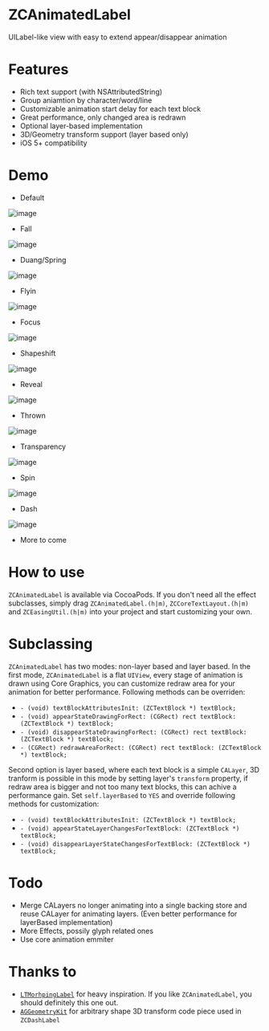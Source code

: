 # ZCAnimatedLabel
UILabel-like view with easy to extend appear/disappear animation

# Features
* Rich text support (with NSAttributedString)
* Group aniamtion by character/word/line
* Customizable animation start delay for each text block
* Great performance, only changed area is redrawn
* Optional layer-based implementation
* 3D/Geometry transform support (layer based only)
* iOS 5+ compatibility

# Demo

* Default 

![image](http://zippy.gfycat.com/LimitedWigglyGermanshepherd.gif)

* Fall
 
![image](http://zippy.gfycat.com/FantasticGargantuanHog.gif)

* Duang/Spring 

![image](http://zippy.gfycat.com/GrippingMeanJavalina.gif)

* Flyin 

![image](http://zippy.gfycat.com/JampackedCompetentGerbil.gif)

* Focus 

![image](http://zippy.gfycat.com/FeistyShockingGermanshepherd.gif)


* Shapeshift  

![image](http://zippy.gfycat.com/ForkedScalyKagu.gif)

* Reveal 

![image](http://zippy.gfycat.com/GrouchyLastingGrizzlybear.gif)
 
* Thrown

 ![image](http://zippy.gfycat.com/RashDecimalImperatorangel.gif)

* Transparency 

![image](http://zippy.gfycat.com/NeighboringSlightJumpingbean.gif)

* Spin 

![image](http://zippy.gfycat.com/UnderstatedBoldAlpineroadguidetigerbeetle.gif)
* Dash 

![image](http://zippy.gfycat.com/DeadlyUnlinedJunco.gif)
* More to come


# How to use
`ZCAnimatedLabel` is available via CocoaPods. If you don't need all the effect subclasses, simply drag `ZCAnimatedLabel.(h|m)`, `ZCCoreTextLayout.(h|m)` and `ZCEasingUtil.(h|m)` into your project and start customizing your own.


# Subclassing
`ZCAnimatedLabel` has two modes: non-layer based and layer based. In the first mode, `ZCAnimatedLabel` is a flat `UIView`, every stage of animation is drawn using Core Graphics, you can customize redraw area for your animation for better performance. Following methods can be overriden:

* `- (void) textBlockAttributesInit: (ZCTextBlock *) textBlock;`
* `- (void) appearStateDrawingForRect: (CGRect) rect textBlock: (ZCTextBlock *) textBlock;`
* `- (void) disappearStateDrawingForRect: (CGRect) rect textBlock: (ZCTextBlock *) textBlock;`
* `- (CGRect) redrawAreaForRect: (CGRect) rect textBlock: (ZCTextBlock *) textBlock;`

Second option is layer based, where each text block is a simple `CALayer`, 3D tranform is possible in this mode by setting layer's `transform` property, if redraw area is bigger and not too many text blocks, this can achive a performance gain. Set `self.layerBased` to `YES` and override following methods for customization:

* `- (void) textBlockAttributesInit: (ZCTextBlock *) textBlock;`
* `- (void) appearStateLayerChangesForTextBlock: (ZCTextBlock *) textBlock;`
* `- (void) disappearLayerStateChangesForTextBlock: (ZCTextBlock *) textBlock;`


# Todo
* Merge CALayers no longer animating into a single backing store and reuse CALayer for animating layers. (Even better performance for layerBased implementation)
* More Effects, possily glyph related ones
* Use core animation emmiter



# Thanks to

* [`LTMorhpingLabel`](https://github.com/lexrus/LTMorphingLabel) for heavy inspiration. If you like `ZCAnimatedLabel`, you should definitely this one out. 
* [`AGGeometryKit`](https://github.com/hfossli/AGGeometryKit) for arbitrary shape 3D transform code piece used in `ZCDashLabel`


